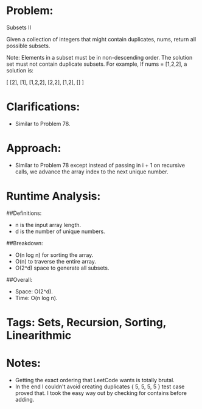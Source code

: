 # Problem:
  Subsets II
  
  Given a collection of integers that might contain duplicates, nums, return all possible subsets.

  Note:
  Elements in a subset must be in non-descending order.
  The solution set must not contain duplicate subsets.
  For example,
  If nums = [1,2,2], a solution is:

  [
    [2],
    [1],
    [1,2,2],
    [2,2],
    [1,2],
    []
  ]
  
# Clarifications:
  - Similar to Problem 78.

# Approach:
  - Similar to Problem 78 except instead of passing in i + 1 on recursive calls, we advance the array index to the next unique number.

# Runtime Analysis:
##Definitions:
  - n is the input array length.
  - d is the number of unique numbers.

##Breakdown:
  - O(n log n) for sorting the array.
  - O(n) to traverse the entire array.
  - O(2^d) space to generate all subsets.

##Overall:
  - Space: O(2^d).
  - Time: O(n log n).

# Tags: Sets, Recursion, Sorting, Linearithmic

# Notes:
  - Getting the exact ordering that LeetCode wants is totally brutal.
  - In the end I couldn't avoid creating duplicates { 5, 5, 5, 5 } test case proved that.  I took the easy way out by checking for contains before adding.